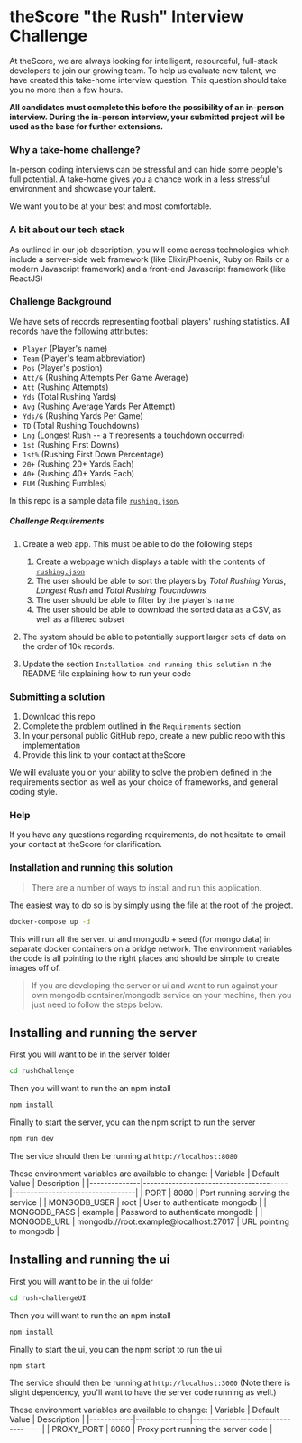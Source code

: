 # theScore "the Rush" Interview Challenge

At theScore, we are always looking for intelligent, resourceful, full-stack developers to join our growing team. To help us evaluate new talent, we have created this take-home interview question. This question should take you no more than a few hours.

**All candidates must complete this before the possibility of an in-person interview. During the in-person interview, your submitted project will be used as the base for further extensions.**

### Why a take-home challenge?

In-person coding interviews can be stressful and can hide some people's full potential. A take-home gives you a chance work in a less stressful environment and showcase your talent.

We want you to be at your best and most comfortable.

### A bit about our tech stack

As outlined in our job description, you will come across technologies which include a server-side web framework (like Elixir/Phoenix, Ruby on Rails or a modern Javascript framework) and a front-end Javascript framework (like ReactJS)

### Challenge Background

We have sets of records representing football players' rushing statistics. All records have the following attributes:

- `Player` (Player's name)
- `Team` (Player's team abbreviation)
- `Pos` (Player's postion)
- `Att/G` (Rushing Attempts Per Game Average)
- `Att` (Rushing Attempts)
- `Yds` (Total Rushing Yards)
- `Avg` (Rushing Average Yards Per Attempt)
- `Yds/G` (Rushing Yards Per Game)
- `TD` (Total Rushing Touchdowns)
- `Lng` (Longest Rush -- a `T` represents a touchdown occurred)
- `1st` (Rushing First Downs)
- `1st%` (Rushing First Down Percentage)
- `20+` (Rushing 20+ Yards Each)
- `40+` (Rushing 40+ Yards Each)
- `FUM` (Rushing Fumbles)

In this repo is a sample data file [`rushing.json`](/rushing.json).

##### Challenge Requirements

1. Create a web app. This must be able to do the following steps
   1. Create a webpage which displays a table with the contents of [`rushing.json`](/rushing.json)
   2. The user should be able to sort the players by _Total Rushing Yards_, _Longest Rush_ and _Total Rushing Touchdowns_
   3. The user should be able to filter by the player's name
   4. The user should be able to download the sorted data as a CSV, as well as a filtered subset
2. The system should be able to potentially support larger sets of data on the order of 10k records.

3. Update the section `Installation and running this solution` in the README file explaining how to run your code

### Submitting a solution

1. Download this repo
2. Complete the problem outlined in the `Requirements` section
3. In your personal public GitHub repo, create a new public repo with this implementation
4. Provide this link to your contact at theScore

We will evaluate you on your ability to solve the problem defined in the requirements section as well as your choice of frameworks, and general coding style.

### Help

If you have any questions regarding requirements, do not hesitate to email your contact at theScore for clarification.

### Installation and running this solution

> There are a number of ways to install and run this application.

The easiest way to do so is by simply using the file at the root of the project.

```bash
docker-compose up -d
```

This will run all the server, ui and mongodb + seed (for mongo data) in separate docker containers on a bridge network. The environment variables the code is all pointing to the right places and should be simple to create images off of.

> If you are developing the server or ui and want to run against your own mongodb container/mongodb service on your machine, then you just need to follow the steps below.

## Installing and running the server

First you will want to be in the server folder

```bash
cd rushChallenge
```

Then you will want to run the an npm install

```bash
npm install
```

Finally to start the server, you can the npm script to run the server

```bash
npm run dev
```

The service should then be running at `http://localhost:8080`

These environment variables are available to change:
| Variable | Default Value | Description |
|--------------|----------------------------------------|----------------------------------|
| PORT | 8080 | Port running serving the service |
| MONGODB_USER | root | User to authenticate mongodb |
| MONGODB_PASS | example | Password to authenticate mongodb |
| MONGODB_URL | mongodb://root:example@localhost:27017 | URL pointing to mongodb |

## Installing and running the ui

First you will want to be in the ui folder

```bash
cd rush-challengeUI
```

Then you will want to run the an npm install

```bash
npm install
```

Finally to start the ui, you can the npm script to run the ui

```bash
npm start
```

The service should then be running at `http://localhost:3000` (Note there is slight dependency, you'll want to have the server code running as well.)

These environment variables are available to change:
| Variable | Default Value | Description |
|------------|---------------|------------------------------------|
| PROXY_PORT | 8080 | Proxy port running the server code |
